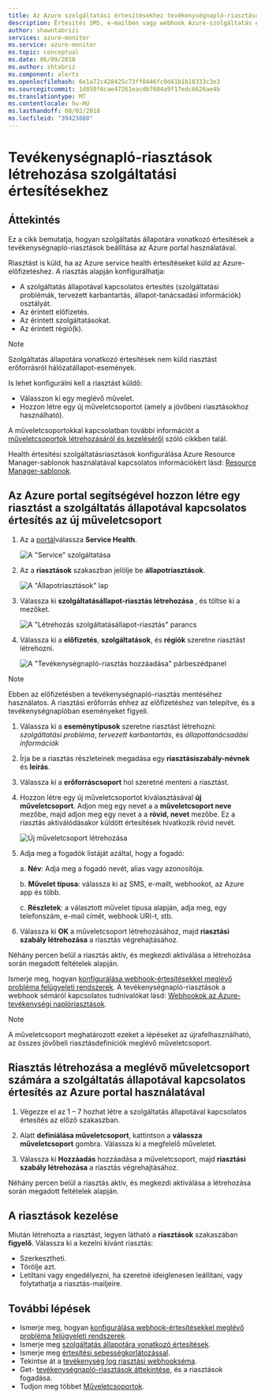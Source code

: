 ```yaml
---
title: Az Azure szolgáltatási értesítésekhez tevékenységnapló-riasztások fogadása
description: Értesítés SMS, e-mailben vagy webhook Azure-szolgáltatás esetén.
author: shawntabrizi
services: azure-monitor
ms.service: azure-monitor
ms.topic: conceptual
ms.date: 06/09/2018
ms.author: shtabriz
ms.component: alerts
ms.openlocfilehash: 6e1a72c428425c73ff0446fc0d41b1b18333c3e3
ms.sourcegitcommit: 1d850f6cae47261eacdb7604a9f17edc6626ae4b
ms.translationtype: MT
ms.contentlocale: hu-HU
ms.lasthandoff: 08/02/2018
ms.locfileid: "39423888"
---
```

# <a name="create-activity-log-alerts-on-service-notifications"></a>Tevékenységnapló-riasztások létrehozása szolgáltatási értesítésekhez
## <a name="overview"></a>Áttekintés
Ez a cikk bemutatja, hogyan szolgáltatás állapotára vonatkozó értesítések a tevékenységnapló-riasztások beállítása az Azure portal használatával.  

Riasztást is küld, ha az Azure service health értesítéseket küld az Azure-előfizetéshez. A riasztás alapján konfigurálhatja:

- A szolgáltatás állapotával kapcsolatos értesítés (szolgáltatási problémák, tervezett karbantartás, állapot-tanácsadási információk) osztályát.
- Az érintett előfizetés.
- Az érintett szolgáltatásokat.
- Az érintett régió(k).

> [!NOTE]
> Szolgáltatás állapotára vonatkozó értesítések nem küld riasztást erőforrásról hálózatállapot-események.

Is lehet konfigurálni kell a riasztást küldő:

- Válasszon ki egy meglévő művelet.
- Hozzon létre egy új műveletcsoportot (amely a jövőbeni riasztásokhoz használható).

A műveletcsoportokkal kapcsolatban további információt a [műveletcsoportok létrehozásáról és kezeléséről](monitoring-action-groups.md) szóló cikkben talál.

Health értesítési szolgáltatásriasztások konfigurálása Azure Resource Manager-sablonok használatával kapcsolatos információkért lásd: [Resource Manager-sablonok](monitoring-create-activity-log-alerts-with-resource-manager-template.md).

## <a name="create-an-alert-on-a-service-health-notification-for-a-new-action-group-by-using-the-azure-portal"></a>Az Azure portal segítségével hozzon létre egy riasztást a szolgáltatás állapotával kapcsolatos értesítés az új műveletcsoport
1. Az a [portál](https://portal.azure.com)válassza **Service Health**.

    ![A "Service" szolgáltatása](./media/monitoring-activity-log-alerts-on-service-notifications/home-servicehealth.png)

1. Az a **riasztások** szakaszban jelölje be **állapotriasztások**.

    ![A "Állapotriasztások" lap](./media/monitoring-activity-log-alerts-on-service-notifications/alerts-blades-sh.png)

1. Válassza ki **szolgáltatásállapot-riasztás létrehozása** , és töltse ki a mezőket.

    ![A "Létrehozás szolgáltatásállapot-riasztás" parancs](./media/monitoring-activity-log-alerts-on-service-notifications/service-health-alert.png)

1. Válassza ki a **előfizetés**, **szolgáltatások**, és **régiók** szeretne riasztást létrehozni.

    ![A "Tevékenységnapló-riasztás hozzáadása" párbeszédpanel](./media/monitoring-activity-log-alerts-on-service-notifications/activity-log-alert-new-ux.png)

> [!NOTE]
> Ebben az előfizetésben a tevékenységnapló-riasztás mentéséhez használatos. A riasztási erőforrás ehhez az előfizetéshez van telepítve, és a tevékenységnaplóban eseményeket figyeli.

1. Válassza ki a **eseménytípusok** szeretne riasztást létrehozni: *szolgáltatási probléma*, *tervezett karbantartás*, és *állapottanácsadási információk* 

1. Írja be a riasztás részleteinek megadása egy **riasztásiszabály-névnek** és **leírás**.

1. Válassza ki a **erőforráscsoport** hol szeretné menteni a riasztást.

1. Hozzon létre egy új műveletcsoportot kiválasztásával **új műveletcsoport**. Adjon meg egy nevet a a **műveletcsoport neve** mezőbe, majd adjon meg egy nevet a a **rövid, nevet** mezőbe. Ez a riasztás aktiválódásakor küldött értesítések hivatkozik rövid nevét.

    ![Új műveletcsoport létrehozása](./media/monitoring-activity-log-alerts-on-service-notifications/action-group-creation.png)

1. Adja meg a fogadók listáját azáltal, hogy a fogadó:

    a. **Név**: Adja meg a fogadó nevét, alias vagy azonosítója.

    b. **Művelet típusa**: válassza ki az SMS, e-mailt, webhookot, az Azure app és több.

    c. **Részletek**: a választott művelet típusa alapján, adja meg, egy telefonszám, e-mail címét, webhook URI-t, stb.

1. Válassza ki **OK** a műveletcsoport létrehozásához, majd **riasztási szabály létrehozása** a riasztás végrehajtásához.

Néhány percen belül a riasztás aktív, és megkezdi aktiválása a létrehozása során megadott feltételek alapján.

Ismerje meg, hogyan [konfigurálása webhook-értesítésekkel meglévő probléma felügyeleti rendszerek](../service-health/service-health-alert-webhook-guide.md). A tevékenységnapló-riasztások a webhook sémáról kapcsolatos tudnivalókat lásd: [Webhookok az Azure-tevékenységi naplóriasztások](monitoring-activity-log-alerts-webhook.md).

>[!NOTE]
>A műveletcsoport meghatározott ezeket a lépéseket az újrafelhasználható, az összes jövőbeli riasztásdefiníciók meglévő műveletcsoport.
>
>

## <a name="create-an-alert-on-a-service-health-notification-for-an-existing-action-group-by-using-the-azure-portal"></a>Riasztás létrehozása a meglévő műveletcsoport számára a szolgáltatás állapotával kapcsolatos értesítés az Azure portal használatával

1. Végezze el az 1 – 7 hozhat létre a szolgáltatás állapotával kapcsolatos értesítés az előző szakaszban. 

1. Alatt **definiálása műveletcsoport**, kattintson a **válassza műveletcsoport** gombra. Válassza ki a megfelelő műveletet.

1. Válassza ki **Hozzáadás** hozzáadása a műveletcsoport, majd **riasztási szabály létrehozása** a riasztás végrehajtásához.

Néhány percen belül a riasztás aktív, és megkezdi aktiválása a létrehozása során megadott feltételek alapján.

## <a name="manage-your-alerts"></a>A riasztások kezelése

Miután létrehozta a riasztást, legyen látható a **riasztások** szakaszában **figyelő**. Válassza ki a kezelni kívánt riasztás:

* Szerkesztheti.
* Törölje azt.
* Letiltani vagy engedélyezni, ha szeretné ideiglenesen leállítani, vagy folytathatja a riasztás-mailjeire.

## <a name="next-steps"></a>További lépések
- Ismerje meg, hogyan [konfigurálása webhook-értesítésekkel meglévő probléma felügyeleti rendszerek](../service-health/service-health-alert-webhook-guide.md).
- Ismerje meg [szolgáltatás állapotára vonatkozó értesítések](monitoring-service-notifications.md).
- Ismerje meg [értesítési sebességkorlátozással](monitoring-alerts-rate-limiting.md).
- Tekintse át a [tevékenység log riasztási webhookséma](monitoring-activity-log-alerts-webhook.md).
- Get- [tevékenységnapló-riasztások áttekintése](monitoring-overview-alerts.md), és a riasztások fogadása. 
- Tudjon meg többet [Műveletcsoportok](monitoring-action-groups.md).
